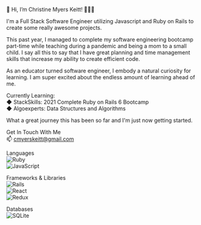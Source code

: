 
👋 Hi, I’m Christine Myers Keitt! 👩🏾‍💻

I'm a Full Stack Software Engineer utilizing Javascript and Ruby on Rails to create some really awesome projects. 

This past year, I managed to complete my software engineering bootcamp part-time while teaching during a pandemic and being a mom to a small child. I say all this to say that I have great planning and time management skills that increase my ability to create efficient code.

As an educator turned software engineer, I embody a natural curiosity for learning. I am super excited about the endless amount of learning ahead of me.

Currently Learning: <br>
  ◆ StackSkills: 2021 Complete Ruby on Rails 6 Bootcamp
  <br>
  ◆ Algoexperts: Data Structures and Algorithms 
  <br>
 

What a great journey this has been so far and I'm just now getting started.

Get In Touch With Me
<br>
📫 cmyerskeitt@gmail.com
<br>



Languages
<br>
  <img alt="Ruby" src="https://img.shields.io/badge/ruby-%23CC342D.svg?style=for-the-badge&logo=ruby&logoColor=white"/>
<br>
  <img alt="JavaScript" src="https://img.shields.io/badge/javascript-%23323330.svg?style=for-the-badge&logo=javascript&logoColor=%23F7DF1E"/>
<br>

Frameworks & Libraries
<br>
  <img alt="Rails" src="https://img.shields.io/badge/rails-%23CC0000.svg?style=for-the-badge&logo=ruby-on-rails&logoColor=white"/>
<br>
  <img alt="React" src="https://img.shields.io/badge/react-%2320232a.svg?style=for-the-badge&logo=react&logoColor=%2361DAFB"/>
<br>
  <img alt="Redux" src="https://img.shields.io/badge/redux-%23593d88.svg?style=for-the-badge&logo=redux&logoColor=white"/>
<br>

Databases
<br>
<img alt="SQLite" src ="https://img.shields.io/badge/sqlite-%2307405e.svg?style=for-the-badge&logo=sqlite&logoColor=white"/>
<br>



<!---
cmyerskeitt/cmyerskeitt is a ✨ special ✨ repository because its `README.md` (this file) appears on your GitHub profile.
You can click the Preview link to take a look at your changes.
--->

